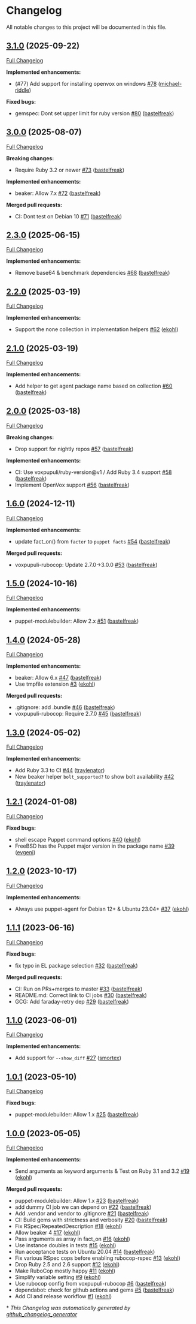 # Changelog

All notable changes to this project will be documented in this file.

## [3.1.0](https://github.com/voxpupuli/beaker_puppet_helpers/tree/3.1.0) (2025-09-22)

[Full Changelog](https://github.com/voxpupuli/beaker_puppet_helpers/compare/3.0.0...3.1.0)

**Implemented enhancements:**

- \(\#77\) Add support for installing openvox on windows [\#78](https://github.com/voxpupuli/beaker_puppet_helpers/pull/78) ([michael-riddle](https://github.com/michael-riddle))

**Fixed bugs:**

- gemspec: Dont set upper limit for ruby version [\#80](https://github.com/voxpupuli/beaker_puppet_helpers/pull/80) ([bastelfreak](https://github.com/bastelfreak))

## [3.0.0](https://github.com/voxpupuli/beaker_puppet_helpers/tree/3.0.0) (2025-08-07)

[Full Changelog](https://github.com/voxpupuli/beaker_puppet_helpers/compare/2.3.0...3.0.0)

**Breaking changes:**

- Require Ruby 3.2 or newer [\#73](https://github.com/voxpupuli/beaker_puppet_helpers/pull/73) ([bastelfreak](https://github.com/bastelfreak))

**Implemented enhancements:**

- beaker: Allow 7.x [\#72](https://github.com/voxpupuli/beaker_puppet_helpers/pull/72) ([bastelfreak](https://github.com/bastelfreak))

**Merged pull requests:**

- CI: Dont test on Debian 10 [\#71](https://github.com/voxpupuli/beaker_puppet_helpers/pull/71) ([bastelfreak](https://github.com/bastelfreak))

## [2.3.0](https://github.com/voxpupuli/beaker_puppet_helpers/tree/2.3.0) (2025-06-15)

[Full Changelog](https://github.com/voxpupuli/beaker_puppet_helpers/compare/2.2.0...2.3.0)

**Implemented enhancements:**

- Remove base64 & benchmark dependencies [\#68](https://github.com/voxpupuli/beaker_puppet_helpers/pull/68) ([bastelfreak](https://github.com/bastelfreak))

## [2.2.0](https://github.com/voxpupuli/beaker_puppet_helpers/tree/2.2.0) (2025-03-19)

[Full Changelog](https://github.com/voxpupuli/beaker_puppet_helpers/compare/2.1.0...2.2.0)

**Implemented enhancements:**

- Support the none collection in implementation helpers [\#62](https://github.com/voxpupuli/beaker_puppet_helpers/pull/62) ([ekohl](https://github.com/ekohl))

## [2.1.0](https://github.com/voxpupuli/beaker_puppet_helpers/tree/2.1.0) (2025-03-19)

[Full Changelog](https://github.com/voxpupuli/beaker_puppet_helpers/compare/2.0.0...2.1.0)

**Implemented enhancements:**

- Add helper to get agent package name based on collection [\#60](https://github.com/voxpupuli/beaker_puppet_helpers/pull/60) ([bastelfreak](https://github.com/bastelfreak))

## [2.0.0](https://github.com/voxpupuli/beaker_puppet_helpers/tree/2.0.0) (2025-03-18)

[Full Changelog](https://github.com/voxpupuli/beaker_puppet_helpers/compare/1.6.0...2.0.0)

**Breaking changes:**

- Drop support for nightly repos [\#57](https://github.com/voxpupuli/beaker_puppet_helpers/pull/57) ([bastelfreak](https://github.com/bastelfreak))

**Implemented enhancements:**

- CI: Use voxpupuli/ruby-version@v1 / Add Ruby 3.4 support [\#58](https://github.com/voxpupuli/beaker_puppet_helpers/pull/58) ([bastelfreak](https://github.com/bastelfreak))
- Implement OpenVox support [\#56](https://github.com/voxpupuli/beaker_puppet_helpers/pull/56) ([bastelfreak](https://github.com/bastelfreak))

## [1.6.0](https://github.com/voxpupuli/beaker_puppet_helpers/tree/1.6.0) (2024-12-11)

[Full Changelog](https://github.com/voxpupuli/beaker_puppet_helpers/compare/1.5.0...1.6.0)

**Implemented enhancements:**

- update fact\_on\(\) from `facter` to `puppet facts` [\#54](https://github.com/voxpupuli/beaker_puppet_helpers/pull/54) ([bastelfreak](https://github.com/bastelfreak))

**Merged pull requests:**

- voxpupuli-rubocop: Update 2.7.0-\>3.0.0 [\#53](https://github.com/voxpupuli/beaker_puppet_helpers/pull/53) ([bastelfreak](https://github.com/bastelfreak))

## [1.5.0](https://github.com/voxpupuli/beaker_puppet_helpers/tree/1.5.0) (2024-10-16)

[Full Changelog](https://github.com/voxpupuli/beaker_puppet_helpers/compare/1.4.0...1.5.0)

**Implemented enhancements:**

- puppet-modulebuilder: Allow 2.x [\#51](https://github.com/voxpupuli/beaker_puppet_helpers/pull/51) ([bastelfreak](https://github.com/bastelfreak))

## [1.4.0](https://github.com/voxpupuli/beaker_puppet_helpers/tree/1.4.0) (2024-05-28)

[Full Changelog](https://github.com/voxpupuli/beaker_puppet_helpers/compare/1.3.0...1.4.0)

**Implemented enhancements:**

- beaker: Allow 6.x [\#47](https://github.com/voxpupuli/beaker_puppet_helpers/pull/47) ([bastelfreak](https://github.com/bastelfreak))
- Use tmpfile extension [\#3](https://github.com/voxpupuli/beaker_puppet_helpers/pull/3) ([ekohl](https://github.com/ekohl))

**Merged pull requests:**

- .gitignore: add .bundle [\#46](https://github.com/voxpupuli/beaker_puppet_helpers/pull/46) ([bastelfreak](https://github.com/bastelfreak))
- voxpupuli-rubocop: Require 2.7.0 [\#45](https://github.com/voxpupuli/beaker_puppet_helpers/pull/45) ([bastelfreak](https://github.com/bastelfreak))

## [1.3.0](https://github.com/voxpupuli/beaker_puppet_helpers/tree/1.3.0) (2024-05-02)

[Full Changelog](https://github.com/voxpupuli/beaker_puppet_helpers/compare/1.2.1...1.3.0)

**Implemented enhancements:**

- Add Ruby 3.3 to CI [\#44](https://github.com/voxpupuli/beaker_puppet_helpers/pull/44) ([traylenator](https://github.com/traylenator))
- New beaker helper `bolt_supported?` to show bolt availability [\#42](https://github.com/voxpupuli/beaker_puppet_helpers/pull/42) ([traylenator](https://github.com/traylenator))

## [1.2.1](https://github.com/voxpupuli/beaker_puppet_helpers/tree/1.2.1) (2024-01-08)

[Full Changelog](https://github.com/voxpupuli/beaker_puppet_helpers/compare/1.2.0...1.2.1)

**Fixed bugs:**

- shell escape Puppet command options [\#40](https://github.com/voxpupuli/beaker_puppet_helpers/pull/40) ([ekohl](https://github.com/ekohl))
- FreeBSD has the Puppet major version in the package name [\#39](https://github.com/voxpupuli/beaker_puppet_helpers/pull/39) ([evgeni](https://github.com/evgeni))

## [1.2.0](https://github.com/voxpupuli/beaker_puppet_helpers/tree/1.2.0) (2023-10-17)

[Full Changelog](https://github.com/voxpupuli/beaker_puppet_helpers/compare/1.1.1...1.2.0)

**Implemented enhancements:**

- Always use puppet-agent for Debian 12+ & Ubuntu 23.04+ [\#37](https://github.com/voxpupuli/beaker_puppet_helpers/pull/37) ([ekohl](https://github.com/ekohl))

## [1.1.1](https://github.com/voxpupuli/beaker_puppet_helpers/tree/1.1.1) (2023-06-16)

[Full Changelog](https://github.com/voxpupuli/beaker_puppet_helpers/compare/1.1.0...1.1.1)

**Fixed bugs:**

- fix typo in EL package selection [\#32](https://github.com/voxpupuli/beaker_puppet_helpers/pull/32) ([bastelfreak](https://github.com/bastelfreak))

**Merged pull requests:**

- CI: Run on PRs+merges to master [\#33](https://github.com/voxpupuli/beaker_puppet_helpers/pull/33) ([bastelfreak](https://github.com/bastelfreak))
- README.md: Correct link to CI jobs [\#30](https://github.com/voxpupuli/beaker_puppet_helpers/pull/30) ([bastelfreak](https://github.com/bastelfreak))
- GCG: Add faraday-retry dep [\#29](https://github.com/voxpupuli/beaker_puppet_helpers/pull/29) ([bastelfreak](https://github.com/bastelfreak))

## [1.1.0](https://github.com/voxpupuli/beaker_puppet_helpers/tree/1.1.0) (2023-06-01)

[Full Changelog](https://github.com/voxpupuli/beaker_puppet_helpers/compare/1.0.1...1.1.0)

**Implemented enhancements:**

- Add support for `--show_diff` [\#27](https://github.com/voxpupuli/beaker_puppet_helpers/pull/27) ([smortex](https://github.com/smortex))

## [1.0.1](https://github.com/voxpupuli/beaker_puppet_helpers/tree/1.0.1) (2023-05-10)

[Full Changelog](https://github.com/voxpupuli/beaker_puppet_helpers/compare/1.0.0...1.0.1)

**Fixed bugs:**

- puppet-modulebuilder: Allow 1.x [\#25](https://github.com/voxpupuli/beaker_puppet_helpers/pull/25) ([bastelfreak](https://github.com/bastelfreak))

## [1.0.0](https://github.com/voxpupuli/beaker_puppet_helpers/tree/1.0.0) (2023-05-05)

[Full Changelog](https://github.com/voxpupuli/beaker_puppet_helpers/compare/5cc9e2e0e2a6a3541502bb1aae961071a8b96157...1.0.0)

**Implemented enhancements:**

- Send arguments as keyword arguments & Test on Ruby 3.1 and 3.2 [\#19](https://github.com/voxpupuli/beaker_puppet_helpers/pull/19) ([ekohl](https://github.com/ekohl))

**Merged pull requests:**

- puppet-modulebuilder: Allow 1.x [\#23](https://github.com/voxpupuli/beaker_puppet_helpers/pull/23) ([bastelfreak](https://github.com/bastelfreak))
- add dummy CI job we can depend on [\#22](https://github.com/voxpupuli/beaker_puppet_helpers/pull/22) ([bastelfreak](https://github.com/bastelfreak))
- Add .vendor and vendor to .gitignore [\#21](https://github.com/voxpupuli/beaker_puppet_helpers/pull/21) ([bastelfreak](https://github.com/bastelfreak))
- CI: Build gems with strictness and verbosity [\#20](https://github.com/voxpupuli/beaker_puppet_helpers/pull/20) ([bastelfreak](https://github.com/bastelfreak))
- Fix RSpec/RepeatedDescription [\#18](https://github.com/voxpupuli/beaker_puppet_helpers/pull/18) ([ekohl](https://github.com/ekohl))
- Allow beaker 4 [\#17](https://github.com/voxpupuli/beaker_puppet_helpers/pull/17) ([ekohl](https://github.com/ekohl))
- Pass arguments as array in fact\_on [\#16](https://github.com/voxpupuli/beaker_puppet_helpers/pull/16) ([ekohl](https://github.com/ekohl))
- Use instance doubles in tests [\#15](https://github.com/voxpupuli/beaker_puppet_helpers/pull/15) ([ekohl](https://github.com/ekohl))
- Run acceptance tests on Ubuntu 20.04 [\#14](https://github.com/voxpupuli/beaker_puppet_helpers/pull/14) ([bastelfreak](https://github.com/bastelfreak))
- Fix various RSpec cops before enabling rubocop-rspec [\#13](https://github.com/voxpupuli/beaker_puppet_helpers/pull/13) ([ekohl](https://github.com/ekohl))
- Drop Ruby 2.5 and 2.6 support [\#12](https://github.com/voxpupuli/beaker_puppet_helpers/pull/12) ([ekohl](https://github.com/ekohl))
- Make RuboCop mostly happy [\#11](https://github.com/voxpupuli/beaker_puppet_helpers/pull/11) ([ekohl](https://github.com/ekohl))
- Simplify variable setting [\#9](https://github.com/voxpupuli/beaker_puppet_helpers/pull/9) ([ekohl](https://github.com/ekohl))
- Use rubocop config from voxpupuli-rubocop [\#6](https://github.com/voxpupuli/beaker_puppet_helpers/pull/6) ([bastelfreak](https://github.com/bastelfreak))
- dependabot: check for github actions and gems [\#5](https://github.com/voxpupuli/beaker_puppet_helpers/pull/5) ([bastelfreak](https://github.com/bastelfreak))
- Add CI and release workflow [\#1](https://github.com/voxpupuli/beaker_puppet_helpers/pull/1) ([ekohl](https://github.com/ekohl))



\* *This Changelog was automatically generated by [github_changelog_generator](https://github.com/github-changelog-generator/github-changelog-generator)*

